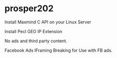 prosper202
==========
Install Maxmind C API on your Linux Server

Install Pecl GEO IP Extension

No ads and third party content.

Facebook Ads IFraming Breaking for Use with FB ads.
